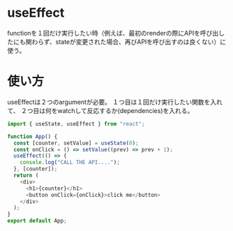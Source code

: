 # useEffect
functionを１回だけ実行したい時（例えば、最初のrenderの際にAPIを呼び出したにも関わらず、stateが変更された場合、再びAPIを呼び出すのは良くない）に使う。

# 使い方
useEffectは２つのargumentが必要。
１つ目は１回だけ実行したい関数を入れて、
２つ目は何をwatchして反応するか(dependencies)を入れる。

```javascript
import { useState, useEffect } from "react";

function App() {
  const [counter, setValue] = useState(0);
  const onClick = () => setValue((prev) => prev + 1);
  useEffect(() => {
    console.log("CALL THE API....");
  }, [counter]);
  return (
    <div>
      <h1>{counter}</h1>
      <button onClick={onClick}>click me</button>
    </div>
  );
}
export default App;
```
